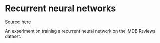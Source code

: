 # Recurrent neural networks

Source: [here](https://pyimagesearch.com/2022/07/25/introduction-to-recurrent-neural-networks-with-keras-and-tensorflow/)

An experiment on training a recurrent neural network on the IMDB Reviews dataset.
